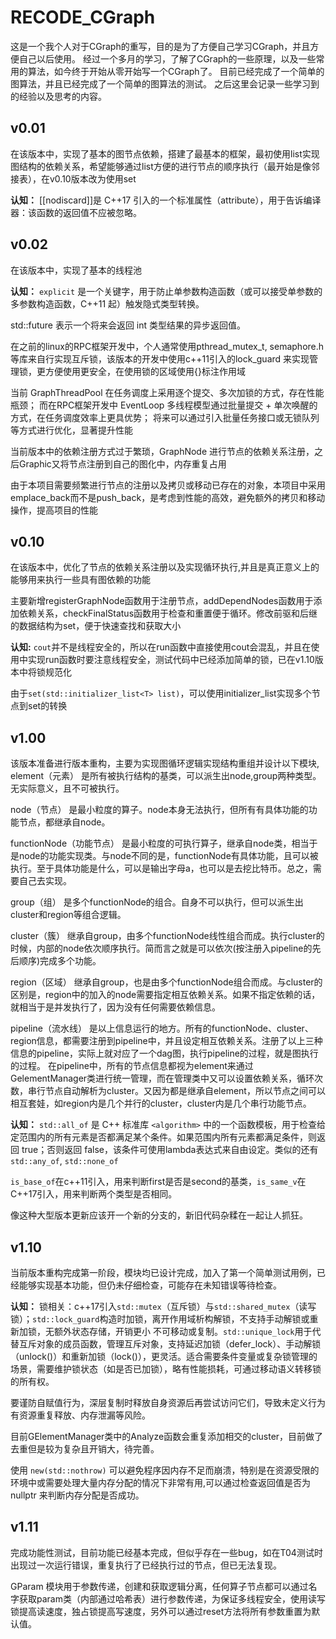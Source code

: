 # RECODE_CGraph
这是一个我个人对于CGraph的重写，目的是为了方便自己学习CGraph，并且方便自己以后使用。
经过一个多月的学习，了解了CGraph的一些原理，以及一些常用的算法，如今终于开始从零开始写一个CGraph了。
目前已经完成了一个简单的图算法，并且已经完成了一个简单的图算法的测试。
之后这里会记录一些学习到的经验以及思考的内容。

## v0.01

在该版本中，实现了基本的图节点依赖，搭建了最基本的框架，最初使用list实现图结构的依赖关系，希望能够通过list方便的进行节点的顺序执行（最开始是像邻接表），在v0.10版本改为使用set

**认知：** [[nodiscard]]是 C++17 引入的一个标准属性（attribute），用于告诉编译器：该函数的返回值不应被忽略。



## v0.02

在该版本中，实现了基本的线程池

**认知：** `explicit` 是一个关键字，用于防止单参数构造函数（或可以接受单参数的多参数构造函数，C++11 起）触发隐式类型转换。

std::future<int> 表示一个将来会返回 int 类型结果的异步返回值。

在之前的linux的RPC框架开发中，个人通常使用pthread_mutex_t, semaphore.h等库来自行实现互斥锁，该版本的开发中使用c++11引入的lock_guard<mutex> 来实现管理锁，更方便使用更安全，在使用锁的区域使用{}标注作用域

当前 GraphThreadPool 在任务调度上采用逐个提交、多次加锁的方式，存在性能瓶颈；
而在RPC框架开发中 EventLoop 多线程模型通过批量提交 + 单次唤醒的方式，在任务调度效率上更具优势；
将来可以通过引入批量任务接口或无锁队列等方式进行优化，显著提升性能

当前版本中的依赖注册方式过于繁琐，GraphNode 进行节点的依赖关系注册，之后Graphic又将节点注册到自己的图化中，内存重复占用

由于本项目需要频繁进行节点的注册以及拷贝或移动已存在的对象，本项目中采用emplace_back而不是push_back，是考虑到性能的高效，避免额外的拷贝和移动操作，提高项目的性能

## v0.10

在该版本中，优化了节点的依赖关系注册以及实现循环执行,并且是真正意义上的能够用来执行一些具有图依赖的功能

主要新增registerGraphNode函数用于注册节点，addDependNodes函数用于添加依赖关系，checkFinalStatus函数用于检查和重置便于循环。修改前驱和后继的数据结构为set，便于快速查找和获取大小

**认知:**  `cout`并不是线程安全的，所以在run函数中直接使用cout会混乱，并且在使用中实现run函数时要注意线程安全，测试代码中已经添加简单的锁，已在v1.10版本中将锁规范化

由于`set(std::initializer_list<T> list)`，可以使用initializer_list实现多个节点到set的转换


## v1.00

该版本准备进行版本重构，主要为实现图循环逻辑实现结构重组并设计以下模块,
element（元素）
是所有被执行结构的基类，可以派生出node,group两种类型。无实际意义，且不可被执行。

node（节点）
是最小粒度的算子。node本身无法执行，但所有有具体功能的功能节点，都继承自node。

functionNode（功能节点）
是最小粒度的可执行算子，继承自node类，相当于是node的功能实现类。与node不同的是，functionNode有具体功能，且可以被执行。至于具体功能是什么，可以是输出字母a，也可以是去挖比特币。总之，需要自己去实现。

group（组）
是多个functionNode的组合。自身不可以执行，但可以派生出cluster和region等组合逻辑。

cluster（簇）
继承自group，由多个functionNode线性组合而成。执行cluster的时候，内部的node依次顺序执行。简而言之就是可以依次(按注册入pipeline的先后顺序)完成多个功能。

region（区域）
继承自group，也是由多个functionNode组合而成。与cluster的区别是，region中的加入的node需要指定相互依赖关系。如果不指定依赖的话，就相当于是并发执行了，因为没有任何需要依赖信息。

pipeline（流水线）
是以上信息运行的地方。所有的functionNode、cluster、region信息，都需要注册到pipeline中，并且设定相互依赖关系。注册了以上三种信息的pipeline，实际上就对应了一个dag图，执行pipeline的过程，就是图执行的过程。
在pipeline中，所有的节点信息都视为element来通过GelementManager类进行统一管理，而在管理类中又可以设置依赖关系，循环次数，串行节点自动解析为cluster。又因为都是继承自element，所以节点之间可以相互套娃，如region内是几个并行的cluster，cluster内是几个串行功能节点。


**认知：**  `std::all_of` 是 C++ 标准库 `<algorithm>` 中的一个函数模板，用于检查给定范围内的所有元素是否都满足某个条件。如果范围内所有元素都满足条件，则返回 true；否则返回 false，该条件可使用lambda表达式来自由设定。类似的还有`std::any_of`, `std::none_of`

`is_base_of`在c++11引入，用来判断first是否是second的基类，`is_same_v`在C++17引入，用来判断两个类型是否相同。

像这种大型版本更新应该开一个新的分支的，新旧代码杂糅在一起让人抓狂。

## v1.10

当前版本重构完成第一阶段，模块均已设计完成，加入了第一个简单测试用例，已经能够实现基本功能，但仍未仔细检查，可能存在未知错误等待检查。

**认知：** 锁相关：c++17引入`std::mutex`（互斥锁）与`std::shared_mutex`（读写锁）；`std::lock_guard`构造时加锁，离开作用域析构解锁，不支持手动解锁或重新加锁，无额外状态存储，开销更小 不可移动或复制。`std::unique_lock`用于代替互斥对象的成员函数，管理互斥对象，支持延迟加锁（defer_lock）、手动解锁（unlock()）和重新加锁（lock()），更灵活。适合需要条件变量或复杂锁管理的场景，需要维护锁状态（如是否已加锁），略有性能损耗，可通过移动语义转移锁的所有权。

要谨防自赋值行为，深层复制时释放自身资源后再尝试访问它们，导致未定义行为有资源重复释放、内存泄漏等风险。

目前GElementManager类中的Analyze函数会重复添加相交的cluster，目前做了去重但是较为复杂且开销大，待完善。

使用 `new(std::nothrow)` 可以避免程序因内存不足而崩溃，特别是在资源受限的环境中或需要处理大量内存分配的情况下非常有用,可以通过检查返回值是否为 nullptr 来判断内存分配是否成功。

## v1.11

完成功能性测试，目前功能已经基本完成，但似乎存在一些bug，如在T04测试时出现过一次运行错误，重复执行了已经执行过的节点，但已无法复现。

GParam 模块用于参数传递，创建和获取逻辑分离，任何算子节点都可以通过名字获取param类（内部通过哈希表）进行参数传递，为保证多线程安全，使用读写锁提高读速度，独占锁提高写速度，另外可以通过reset方法将所有参数重置为默认值。

